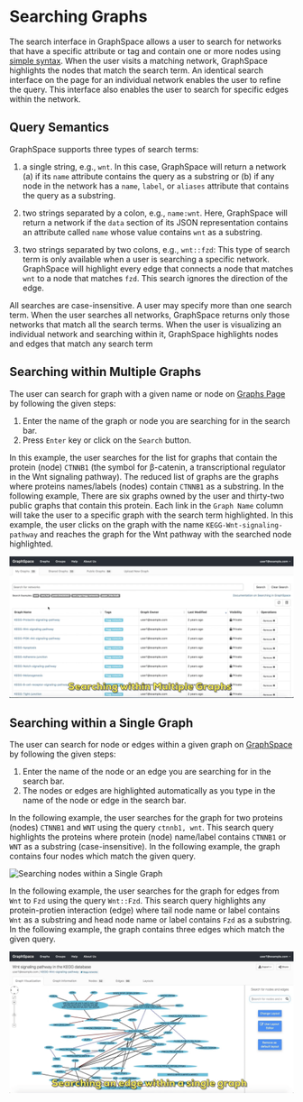 # Searching Graphs

The search interface in GraphSpace allows a user to search for networks that have a specific attribute or tag and contain one or more nodes using [simple syntax](query-semantics). When the user visits a matching network, GraphSpace highlights the nodes that match the search term. An identical search interface on the page for an individual network enables the user to refine the query. This interface also enables the user to search for specific edges within the network.

## Query Semantics

GraphSpace supports three types of search terms:

1. a single string, e.g., ``wnt``. In this case, GraphSpace will return a network (a) if its ``name`` attribute contains the query as a substring or (b) if any node in the network has a ``name``, ``label``, or ``aliases`` attribute that contains the query as a substring.

2. two strings separated by a colon, e.g., ``name:wnt``. Here, GraphSpace will return a network if the ``data`` section of its JSON representation contains an attribute called ``name`` whose value contains ``wnt`` as a substring.

3. two strings separated by two colons, e.g., ``wnt::fzd``: This type of search term is only available when a user is searching a specific network. GraphSpace will highlight every edge that connects a node that matches ``wnt`` to a node that matches ``fzd``. This search ignores the direction of the edge.

All searches are case-insensitive. A user may specify more than one search term. When the user searches all networks, GraphSpace returns only those networks that match all the search terms. When the user is visualizing an individual network and searching within it, GraphSpace highlights nodes and edges that match any search term

## Searching within Multiple Graphs

The user can search for graph with a given name or node on [Graphs Page](http://www.graphspace.org/graphs/) by following the given steps:

1. Enter the name of the graph or node you are searching for in the search bar.
2. Press `Enter` key or click on the `Search` button.

In this example, the user searches for the list for graphs that contain the protein (node) `CTNNB1` (the symbol for β-catenin, a transcriptional regulator in the Wnt signaling pathway). The reduced list of graphs are the graphs where proteins names/labels (nodes) contain `CTNNB1` as a substring. In the following example, There are six graphs owned by the user and thirty-two public graphs that contain this protein. Each link in the `Graph Name` column will take the user to a specific graph with the search term highlighted. In this example, the user clicks on the graph with the name `KEGG-Wnt-signaling-pathway` and reaches the graph for the Wnt pathway with the searched node highlighted.

![Searching within Multiple Graphs](_static/gifs/gs-screenshot-user1-searching-withing-multiple-graphs-with-caption.gif)

## Searching within a Single Graph

The user can search for node or edges within a given graph on [GraphSpace](http://www.graphspace.org/) by following the given steps:

1. Enter the name of the node or an edge you are searching for in the search bar.
2. The nodes or edges are highlighted automatically as you type in the name of the node or edge in the search bar.


In the following example, the user searches for the graph for two proteins (nodes) `CTNNB1` and `WNT` using the query `ctnnb1, wnt`. This search query highlights the proteins where protein (node) name/label contains `CTNNB1` or `WNT` as a substring (case-insensitive). In the following example, the graph contains four nodes which match the given query.

![Searching nodes within a Single Graph](_static/gifs/gs-screenshot-user1-searching-nodes-within-a-single-graphs-with-caption.gif)



In the following example, the user searches for the graph for edges from `Wnt` to `Fzd` using the query `Wnt::Fzd`. This search query highlights any protein-protien interaction (edge) where tail node name or label contains `Wnt` as a substring and head node name or label contains `Fzd` as a substring. In the following example, the graph contains three edges which match the given query.

![Searching edges within a Single Graph](_static/gifs/gs-screenshot-user1-searching-edges-within-a-single-graphs-with-caption.gif)

